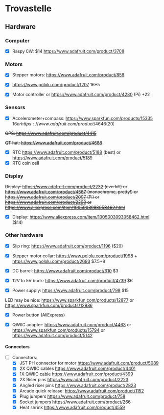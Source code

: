 # Trovastelle

## Hardware

### Computer

- [X] Raspy 0W: $14 https://www.adafruit.com/product/3708

### Motors

- [X] Stepper motors: https://www.adafruit.com/product/858
- [X] https://www.pololu.com/product/1207 16+5

- [X] Motor controller or https://www.adafruit.com/product/4280 (Pi) +22

### Sensors

- [X] Accelerometer+compass: https://www.sparkfun.com/products/15335 $16 or https://www.adafruit.com/product/4646 ($20)

~~GPS: https://www.adafruit.com/product/4415~~

~~QT hat: https://www.adafruit.com/product/4688~~

- [X] RTC https://www.adafruit.com/product/5188 (best) or https://www.adafruit.com/product/5189
- [X] RTC coin cell

### Display

~~Display: https://www.adafruit.com/product/2232 (overkill) or https://www.adafruit.com/product/4567 (monochrome, pretty!) or https://www.adafruit.com/product/2097 (Pi) or https://www.adafruit.com/product/2298 or https://www.aliexpress.com/item/1005003093058462.html~~

- [X] Display: https://www.aliexpress.com/item/1005003093058462.html ($14)

### Other hardware

- [X] Slip ring: https://www.adafruit.com/product/1196 ($20)

- [X] Stepper motor collar: https://www.pololu.com/product/1998 + https://www.pololu.com/product/2693 $7.5+8

- [X] DC barrel: https://www.adafruit.com/product/610 $3

- [X] 12V to 5V buck: https://www.adafruit.com/product/4739 $6

- [X] Power supply: https://www.adafruit.com/product/798 $15

LED may be nice: https://www.sparkfun.com/products/12877 or https://www.sparkfun.com/products/12986

- [X] Power button (AliExpress)

- [X] QWIIC adapter: https://www.adafruit.com/product/4463 or https://www.sparkfun.com/products/15794 or https://www.adafruit.com/product/5142

#### Connectors

- [ ] Connectors: 
  - [X] JST PH connector for motor https://www.adafruit.com/product/5089
  - [X] 2X QWIIC cables https://www.adafruit.com/product/4401
  - [X] 1X QWIIC cable https://www.adafruit.com/product/4399
  - [X] 2X Riser pins https://www.adafruit.com/product/2223
  - [X] Angled riser pins https://www.adafruit.com/product/2823
  - [X] Arcade quick release: https://www.adafruit.com/product/1152
  - [X] Plug jumpers https://www.adafruit.com/product/758
  - [X] Socket jumpers https://www.adafruit.com/product/266
  - [X] Heat shrink https://www.adafruit.com/product/4559
